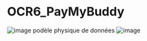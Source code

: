 # OCR6_PayMyBuddy
![image](https://user-images.githubusercontent.com/46260168/214047374-d6f6fae0-135b-450a-b947-872a1a06d2f5.png)
podèle physique de données
![image](https://user-images.githubusercontent.com/46260168/214054853-8350249e-2d57-4462-a282-a9d6869509b9.png)
